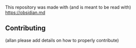 This repository was made with (and is meant to be read with) https://obsidian.md

## Contributing
 (allan please add details on how to properly contribute)